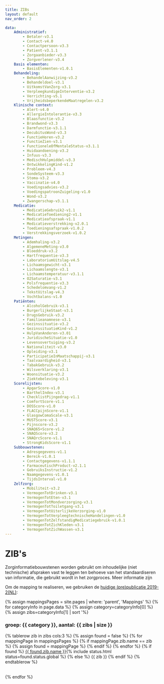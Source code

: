 ```yaml
---
title: ZIBs
layout: default
nav_order: 2

data: 
    Administratief:
        - Betaler-v3.1
        - Contact-v4.0
        - Contactpersoon-v3.3
        - Patient-v3.1.1
        - Zorgaanbieder-v3.3
        - Zorgverlener-v3.4
    Basis elementen:
        - BasisElementen-v1.0.1
    Behandeling:
        - BehandelAanwijzing-v3.2
        - Behandeldoel-v3.1
        - UitkomstVanZorg-v3.1
        - VerpleegkundigeInterventie-v3.2
        - Verrichting-v5.1
        - VrijheidsbeperkendeMaatregelen-v3.2
    Klinische context:
        - Alert-v4.0
        - AllergieIntolerantie-v3.3
        - Blaasfunctie-v3.2
        - Brandwond-v3.3
        - Darmfunctie-v3.1.1
        - DecubitusWond-v3.3
        - FunctieHoren-v3.2
        - FunctieZien-v3.1
        - FunctioneleOfMentaleStatus-v3.1.1
        - Huidaandoening-v3.2
        - Infuus-v3.3
        - MedischHulpmiddel-v3.3
        - OntwikkelingKind-v1.2
        - Probleem-v4.3
        - SondeSysteem-v3.3
        - Stoma-v3.2	
        - Vaccinatie-v4.0	
        - Voedingsadvies-v3.2	
        - VoedingspatroonZuigeling-v1.0
        - Wond-v3.2
        - Zwangerschap-v3.1.1
    Medicatie:
        - MedicatieGebruik2-v1.1
        - MedicatieToediening2-v1.1
        - Medicatieafspraak-v1.1
        - Medicatieverstrekking-v2.0.1
        - Toedieningsafspraak-v1.0.2	
        - Verstrekkingsverzoek-v1.0.2	
    Metingen:
        - Ademhaling-v3.2
        - AlgemeneMeting-v3.0
        - Bloeddruk-v3.2
        - Hartfrequentie-v3.3
        - LaboratoriumUitslag-v4.5
        - Lichaamsgewicht-v3.1
        - Lichaamslengte-v3.1
        - Lichaamstemperatuur-v3.1.1
        - O2Saturatie-v3.1
        - Polsfrequentie-v3.3
        - Schedelomvang-v1.2	
        - TekstUitslag-v4.3	
        - Vochtbalans-v1.0
    Patiënten:
        - AlcoholGebruik-v3.1
        - BurgerlijkeStaat-v3.1
        - DrugsGebruik-v3.2
        - Familieanamnese-v3.1
        - Gezinssituatie-v3.2
        - GezinssituatieKind-v1.2
        - HulpVanAnderen-v3.01
        - JuridischeSituatie-v1.0
        - Levensovertuiging-v3.2
        - Nationaliteit-v3.0
        - Opleiding-v3.1
        - ParticipatieInMaatschappij-v3.1
        - Taalvaardigheid-v3.1	
        - TabakGebruik-v3.2	
        - Wilsverklaring-v3.1	
        - Woonsituatie-v3.2
        - Ziektebeleving-v3.1
    Scorelijsten:
        - ApgarScore-v1.0
        - BarthelIndex-v3.1
        - ChecklistPijngedrag-v1.1
        - ComfortScore-v1.1
        - DOSScore-v1.0
        - FLACCpijnScore-v1.1
        - GlasgowComaScale-v3.1
        - MUSTScore-v3.1
        - Pijnscore-v3.2
        - SNAQ65+Score-v1.2	
        - SNAQScore-v3.2	
        - SNAQrcScore-v1.1	
        - StrongKidsScore-v1.1
    Subbouwstenen:
        - Adresgegevens-v1.1
        - Bereik-v1.0.1
        - Contactgegevens-v1.1.1
        - FarmaceutischProduct-v2.1.1
        - GebruiksInstructie-v1.2
        - Naamgegevens-v1.0.1	
        - TijdsInterval-v1.0
    Zelfzorg:
        - Mobiliteit-v3.2
        - VermogenTotDrinken-v3.1
        - VermogenTotEten-v3.1
        - VermogenTotMondverzorging-v3.1
        - VermogenTotToiletgang-v3.1
        - VermogenTotUiterlijkeVerzorging-v1.0
        - VermogenTotVerpleegtechnischeHandelingen-v1.0
        - VermogenTotZelfstandigMedicatiegebruik-v1.0.1	
        - VermogenTotZichKleden-v3.1
        - VermogenTotZichWassen-v3.1
---
```


# ZIB's 

Zorginformatiebouwstenen worden gebruikt om inhoudelijke (niet technische) afspraken vast te leggen ten behoeve van het standaardiseren van informatie, die gebruikt wordt in het zorgproces. 
Meer informatie zijn 

Om de mapping te realiseren, we gebruiken de [huidige (pre)publicatie 2019-2(NL)](https://zibs.nl/wiki/ZIB_Publicatie_2019(NL)):

{% assign mappingsPages = site.pages | where: 'parent', 'Mappings' %}
{% for categoryInfo in page.data %}
{% assign category=categoryInfo[0] %}
{% assign zibs=categoryInfo[1] | sort '%}
### groep: {{ category }}, aantal: {{ zibs | size }} 
<table>
    {% tablerow zib in zibs cols:3 %}
        {% assign found = false %}
        {% for mappingPage in mappingsPages %}
            {% if mappingPage.zib.name == zib %}
                {% assign found = mappingPage %}
            {% endif %}
        {% endfor %}
        {% if found %}
            <a href="{{ found.url }}">{{ found.zib.name }}</a>{% include status.html status=found.status.global %}
        {% else %}
            {{ zib }} 
        {% endif %}
    {% endtablerow %}
</table>

{% endfor %}
